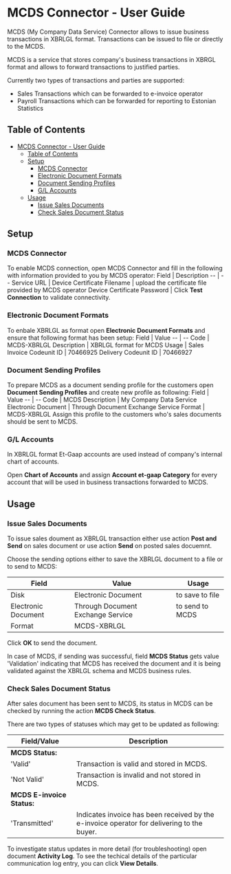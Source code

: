 # MCDS Connector - User Guide

MCDS (My Company Data Service) Connector allows to issue business transactions in XBRLGL format. Transactions can be issued to file or directly to the MCDS.

MCDS is a service that stores company's business transactions in XBRGL format and allows to forward transactions to justified parties.

Currently two types of transactions and parties are supported:
 - Sales Transactions which can be forwarded to e-invoice operator
 - Payroll Transactions which can be forwarded for reporting to Estonian Statistics

## Table of Contents
- [MCDS Connector - User Guide](#mcds-connector---user-guide)
  - [Table of Contents](#table-of-contents)
  - [Setup](#setup)
    - [MCDS Connector](#mcds-connector)
    - [Electronic Document Formats](#electronic-document-formats)
    - [Document Sending Profiles](#document-sending-profiles)
    - [G/L Accounts](#gl-accounts)
  - [Usage](#usage)
    - [Issue Sales Documents](#issue-sales-documents)
    - [Check Sales Document Status](#check-sales-document-status)

## Setup
### MCDS Connector
To enable MCDS connection, open MCDS Connector and fill in the following with information provided to you by MCDS operator:
Field | Description
-- | --
Service URL | 
Device Certificate Filename | upload the certificate file provided by MCDS operator
Device Certificate Password | 
Click **Test Connection** to validate connectivity.

### Electronic Document Formats
To enbale XBRLGL as format open **Electronic Document Formats** and ensure that following format has been setup:
Field | Value
-- | --
Code | MCDS-XBRLGL
Description | XBRLGL format for MCDS
Usage | Sales Invoice
Codeunit ID | 70466925
Delivery Codeunit ID | 70466927

### Document Sending Profiles
To prepare MCDS as a document sending profile for the customers open **Document Sending Profiles** and create new profile as following:
Field | Value
-- | --
Code | MCDS
Description | My Company Data Service
Electronic Document | Through Document Exchange Service
Format | MCDS-XBRLGL
Assign this profile to the customers who's sales documents should be sent to MCDS.

### G/L Accounts
In XBRLGL format Et-Gaap accounts are used instead of company's internal chart of accounts. 

Open **Chart of Accounts** and assign **Account et-gaap Category** for every account that will be used in business transactions forwarded to MCDS.

## Usage
### Issue Sales Documents
To issue sales doument as XBRLGL transaction either use action **Post and Send** on sales document or use action **Send** on posted sales docuemnt.

Choose the sending options either to save the XBRLGL document to a file or to send to MCDS:

Field | Value | Usage
-- | -- | --
Disk | Electronic Document | to save to file
Electronic Document | Through Document Exchange Service | to send to MCDS
Format | MCDS-XBRLGL | 
Click **OK** to send the document.

In case of MCDS, if sending was successful, field **MCDS Status** gets value 'Validation' indicating that MCDS has received the document and it is being validated against the XBRLGL schema and MCDS business rules.

### Check Sales Document Status
After sales document has been sent to MCDS, its status in MCDS can be checked by running the action **MCDS Check Status**.

There are two types of statuses which may get to be updated as following:

Field/Value | Description
-- | -- 
**MCDS Status:**  | 
'Valid'  | Transaction is valid and stored in MCDS.
'Not Valid' | Transaction is invalid and not stored in MCDS.
**MCDS E-invoice Status:** | 
'Transmitted' | Indicates invoice has been received by the e-invoice operator for delivering to the buyer.
To investigate status updates in more detail (for troubleshooting) open document **Activity Log**. To see the techical details of the particular communication log entry, you can click **View Details**.